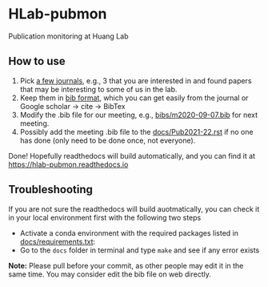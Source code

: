 # HLab-pubmon
Publication monitoring at Huang Lab


## How to use
1. Pick [a few journals](https://hlab-pubmon.readthedocs.io/en/latest/#journal-list), 
   e.g., 3 that you are interested in and found papers that may be interesting 
   to some of us in the lab.
2. Keep them in [bib format](https://en.wikipedia.org/wiki/BibTeX), which you 
   can get easily from the journal or Google scholar -> cite -> BibTex
3. Modify the .bib file for our meeting, e.g., [bibs/m2020-09-07.bib](https://github.com/StatBiomed/HLab-pubmon/tree/master/bibs/m2020-09-07.bib) for next
   meeting.
4. Possibly add the meeting .bib file to the [docs/Pub2021-22.rst](https://github.com/StatBiomed/HLab-pubmon/tree/master/docs/Pub2021-22.rst) if no one has done 
   (only need to be done once, not everyone).

Done! Hopefully readthedocs will build automatically, and you can find it at https://hlab-pubmon.readthedocs.io

## Troubleshooting
If you are not sure the readthedocs will build auotmatically, you can check it in your local environment first with the following two steps
* Activate a conda environment with the required packages listed in 
  [docs/requirements.txt](https://github.com/StatBiomed/HLab-pubmon/blob/master/docs/requirements.txt):
* Go to the ``docs`` folder in terminal and type ``make`` and see if any error exists


**Note:** Please pull before your commit, as other people may edit it in the same
time. You may consider edit the bib file on web directly.
